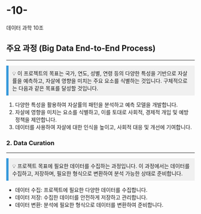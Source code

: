 # -10-
데이터 과학 10조 
## 주요 과정 (Big Data End-to-End Process)

---

<aside style="background-color: #f0f0f0; padding: 10px; border-left: 6px solid #3498db;">
💡 이 프로젝트의 목표는 국가, 연도, 성별, 연령 등의 다양한 특성을 기반으로 자살률을 예측하고, 자살에 영향을 미치는 주요 요소를 식별하는 것입니다. 구체적으로는 다음과 같은 목표를 달성할 것입니다.
</aside>

1. 다양한 특성을 활용하여 자살률의 패턴을 분석하고 예측 모델을 개발합니다.
2. 자살에 영향을 미치는 요소를 식별하고, 이를 토대로 사회적, 경제적 개입 및 예방 정책을 제안합니다.
3. 데이터를 사용하여 자살에 대한 인식을 높이고, 사회적 대응 및 개선에 기여합니다.

### 2. Data Curation

---

<aside style="background-color: #f0f0f0; padding: 10px; border-left: 6px solid #3498db;">
💡 프로젝트 목표에 필요한 데이터를 수집하는 과정입니다. 이 과정에서는 데이터를 수집하고, 저장하며, 필요한 형식으로 변환하여 분석 가능한 상태로 준비합니다.
</aside>

* 데이터 수집: 프로젝트에 필요한 다양한 데이터를 수집합니다.
* 데이터 저장: 수집한 데이터를 안전하게 저장하고 관리합니다.
* 데이터 변환: 분석에 필요한 형식으로 데이터를 변환하여 준비합니다.
